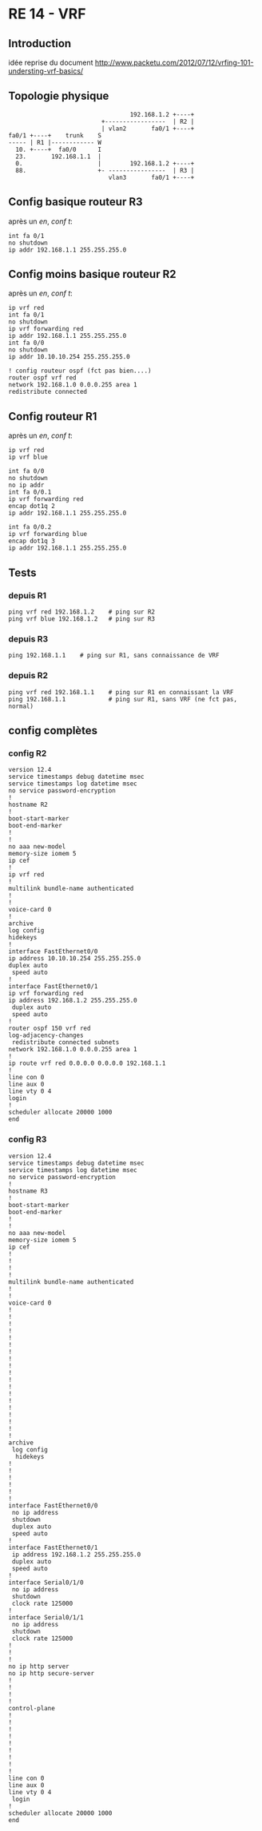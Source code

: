 
# RE 14 - VRF

## Introduction

idée reprise du document http://www.packetu.com/2012/07/12/vrfing-101-understing-vrf-basics/

## Topologie physique

                                      192.168.1.2 +----+
                              +-----------------  | R2 |
                              | vlan2       fa0/1 +----+
    fa0/1 +----+    trunk    S
    ----- | R1 |------------ W
      10. +----+  fa0/0      I
      23.       192.168.1.1  | 
      0.                     |        192.168.1.2 +----+
      88.                    +- ----------------  | R3 |
                                vlan3       fa0/1 +----+
         
## Config basique routeur R3         

après un *en*, *conf t*:

    int fa 0/1
    no shutdown
    ip addr 192.168.1.1 255.255.255.0


## Config moins basique routeur R2         

après un *en*, *conf t*:

    ip vrf red
    int fa 0/1
    no shutdown
    ip vrf forwarding red
    ip addr 192.168.1.1 255.255.255.0
    int fa 0/0 
    no shutdown
    ip addr 10.10.10.254 255.255.255.0
    
    ! config routeur ospf (fct pas bien....)
    router ospf vrf red
    network 192.168.1.0 0.0.0.255 area 1
    redistribute connected
    
## Config routeur R1         

après un *en*, *conf t*:

    ip vrf red
    ip vrf blue
    
    int fa 0/0
    no shutdown
    no ip addr
    int fa 0/0.1
    ip vrf forwarding red
    encap dot1q 2
    ip addr 192.168.1.1 255.255.255.0

    int fa 0/0.2
    ip vrf forwarding blue
    encap dot1q 3
    ip addr 192.168.1.1 255.255.255.0

## Tests

### depuis R1

    ping vrf red 192.168.1.2    # ping sur R2
    ping vrf blue 192.168.1.2   # ping sur R3
    
### depuis R3

    ping 192.168.1.1    # ping sur R1, sans connaissance de VRF

### depuis R2

    ping vrf red 192.168.1.1    # ping sur R1 en connaissant la VRF
    ping 192.168.1.1            # ping sur R1, sans VRF (ne fct pas, normal)
    
## config complètes

### config R2

    version 12.4
    service timestamps debug datetime msec
    service timestamps log datetime msec
    no service password-encryption
    !
    hostname R2
    !
    boot-start-marker
    boot-end-marker
    !
    !
    no aaa new-model
    memory-size iomem 5
    ip cef
    !
    ip vrf red
    !
    multilink bundle-name authenticated
    !
    !
    voice-card 0
    !
    archive   
    log config
    hidekeys    
    !
    interface FastEthernet0/0
    ip address 10.10.10.254 255.255.255.0
    duplex auto
     speed auto
    !
    interface FastEthernet0/1
    ip vrf forwarding red
    ip address 192.168.1.2 255.255.255.0
     duplex auto
     speed auto
    !
    router ospf 150 vrf red
    log-adjacency-changes
     redistribute connected subnets
    network 192.168.1.0 0.0.0.255 area 1
    !
    ip route vrf red 0.0.0.0 0.0.0.0 192.168.1.1
    !
    line con 0
    line aux 0
    line vty 0 4
    login   
    !
    scheduler allocate 20000 1000
    end

### config R3

```
version 12.4
service timestamps debug datetime msec
service timestamps log datetime msec
no service password-encryption
!
hostname R3
!
boot-start-marker
boot-end-marker
!
!
no aaa new-model
memory-size iomem 5
ip cef
!
!
!
!
multilink bundle-name authenticated
!
!         
voice-card 0
!
!
!
!
!
!
!
!
!
!
!
!
!
!
!
!
!
!
!
archive
 log config
  hidekeys
!
!
!
!
!
!
interface FastEthernet0/0
 no ip address
 shutdown
 duplex auto
 speed auto
!
interface FastEthernet0/1
 ip address 192.168.1.2 255.255.255.0
 duplex auto
 speed auto
!
interface Serial0/1/0
 no ip address
 shutdown
 clock rate 125000
!
interface Serial0/1/1
 no ip address
 shutdown
 clock rate 125000
!
!
!
no ip http server
no ip http secure-server
!
!
!
!
control-plane
!
!
!
!
!
!
!
!
!
line con 0
line aux 0
line vty 0 4
 login
!
scheduler allocate 20000 1000
end
```

    

